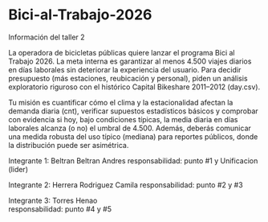 # Bici-al-Trabajo-2026

Información del taller 2

La operadora de bicicletas públicas quiere lanzar el programa Bici al Trabajo 2026. La meta interna es garantizar al menos 4.500 viajes diarios en días laborales sin deteriorar la experiencia del usuario. Para decidir presupuesto (más estaciones, reubicación y personal), piden un análisis exploratorio riguroso con el histórico Capital Bikeshare 2011–2012 (day.csv).

Tu misión es cuantificar cómo el clima y la estacionalidad afectan la demanda diaria (cnt), verificar supuestos estadísticos básicos y comprobar con evidencia si hoy, bajo condiciones típicas, la media diaria en días laborales alcanza (o no) el umbral de 4.500. Además, deberás comunicar una medida robusta del uso típico (mediana) para reportes públicos, donde la distribución puede ser asimétrica.

Integrante 1:  Beltran Beltran Andres
responsabilidad: punto #1 y Unificacion (lider) 


Integrante 2:  Herrera Rodriguez Camila
responsabilidad: punto #2 y #3  


Integrante 3:  Torres Henao     
responsabilidad: punto #4 y #5  
